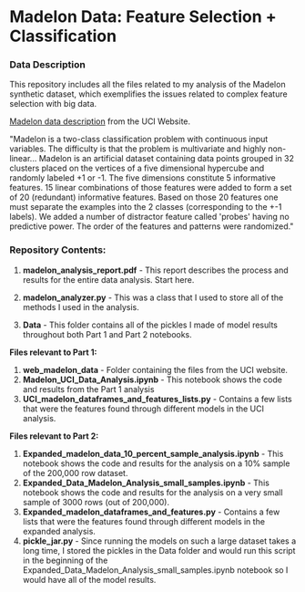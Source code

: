 # Madelon Data: Feature Selection + Classification


### Data Description

This repository includes all the files related to my analysis of the Madelon synthetic dataset, which exemplifies the issues related to complex feature selection with big data.

[Madelon data description](https://archive.ics.uci.edu/ml/datasets/Madelon) from the UCI Website.

"Madelon is a two-class classification problem with continuous input variables. The difficulty is that the problem is multivariate and highly non-linear... Madelon is an artificial dataset containing data points grouped in 32 clusters placed on the vertices of a five dimensional hypercube and randomly labeled +1 or -1. The five dimensions constitute 5 informative features. 15 linear combinations of those features were added to form a set of 20 (redundant) informative features. Based on those 20 features one must separate the examples into the 2 classes (corresponding to the +-1 labels). We added a number of distractor feature called 'probes' having no predictive power. The order of the features and patterns were randomized." 


### Repository Contents:

1. **madelon_analysis_report.pdf** - This report describes the process and results for the entire data analysis. Start here.

1. **madelon_analyzer.py** - This was a class that I used to store all of the methods I used in the analysis. 
1. **Data** - This folder contains all of the pickles I made of model results throughout both Part 1 and Part 2 notebooks.

**Files relevant to Part 1:**
1. **web_madelon_data** - Folder containing the files from the UCI website.
1. **Madelon_UCI_Data_Analysis.ipynb** - This notebook shows the code and results from the Part 1 analysis
1. **UCI_madelon_dataframes_and_features_lists.py** - Contains a few lists that were the features found through different models in the UCI analysis.

**Files relevant to Part 2:**
1. **Expanded_madelon_data_10_percent_sample_analysis.ipynb** - This notebook shows the code and results for the analysis on a 10% sample of the 200,000 row dataset.
1. **Expanded_Data_Madelon_Analysis_small_samples.ipynb** - This notebook shows the code and results for the analysis on a very small sample of 3000 rows (out of 200,000). 
1. **Expanded_madelon_dataframes_and_features.py** - Contains a few lists that were the features found through different models in the expanded analysis.
1. **pickle_jar.py** - Since running the models on such a large dataset takes a long time, I stored the pickles in the Data folder and would run this script in the beginning of the Expanded_Data_Madelon_Analysis_small_samples.ipynb notebook so I would have all of the model results.